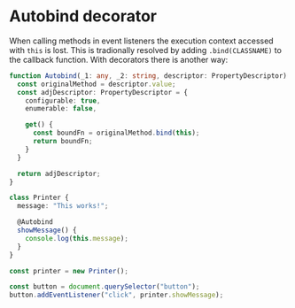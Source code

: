 # Autobind decorator

When calling methods in event listeners the execution context accessed with `this` is lost. This is tradionally resolved by adding `.bind(CLASSNAME)` to the callback function. With decorators there is another way:

```ts
function Autobind(_1: any, _2: string, descriptor: PropertyDescriptor) {
  const originalMethod = descriptor.value;
  const adjDescriptor: PropertyDescriptor = {
    configurable: true,
    enumerable: false,

    get() {
      const boundFn = originalMethod.bind(this);
      return boundFn;
    }
  }

  return adjDescriptor;
}

class Printer {
  message: "This works!";

  @Autobind
  showMessage() {
    console.log(this.message);
  }
}

const printer = new Printer();

const button = document.querySelector("button");
button.addEventListener("click", printer.showMessage);
```
